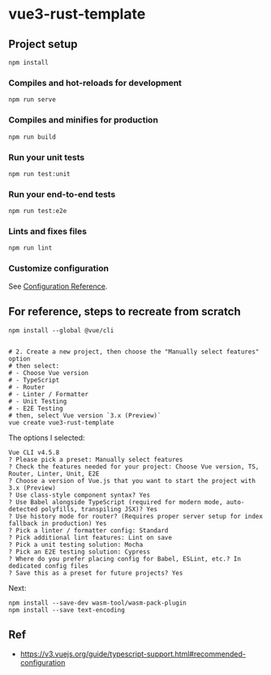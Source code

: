 # vue3-rust-template

## Project setup
```
npm install
```

### Compiles and hot-reloads for development
```
npm run serve
```

### Compiles and minifies for production
```
npm run build
```

### Run your unit tests
```
npm run test:unit
```

### Run your end-to-end tests
```
npm run test:e2e
```

### Lints and fixes files
```
npm run lint
```

### Customize configuration
See [Configuration Reference](https://cli.vuejs.org/config/).

## For reference, steps to recreate from scratch

```
npm install --global @vue/cli


# 2. Create a new project, then choose the "Manually select features" option
# then select:
# - Choose Vue version
# - TypeScript
# - Router
# - Linter / Formatter
# - Unit Testing
# - E2E Testing
# then, select Vue version `3.x (Preview)`
vue create vue3-rust-template
```

The options I selected:

```
Vue CLI v4.5.8
? Please pick a preset: Manually select features
? Check the features needed for your project: Choose Vue version, TS, Router, Linter, Unit, E2E
? Choose a version of Vue.js that you want to start the project with 3.x (Preview)
? Use class-style component syntax? Yes
? Use Babel alongside TypeScript (required for modern mode, auto-detected polyfills, transpiling JSX)? Yes
? Use history mode for router? (Requires proper server setup for index fallback in production) Yes
? Pick a linter / formatter config: Standard
? Pick additional lint features: Lint on save
? Pick a unit testing solution: Mocha
? Pick an E2E testing solution: Cypress
? Where do you prefer placing config for Babel, ESLint, etc.? In dedicated config files
? Save this as a preset for future projects? Yes
```

Next:

```
npm install --save-dev wasm-tool/wasm-pack-plugin
npm install --save text-encoding
```

## Ref

- https://v3.vuejs.org/guide/typescript-support.html#recommended-configuration
